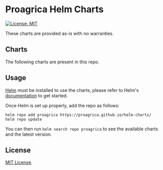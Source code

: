 # Proagrica Helm Charts

[![License: MIT](https://img.shields.io/badge/License-MIT-green.svg)](https://opensource.org/licenses/MIT)

<!-- [![](https://github.com/proagrica/helm-charts/workflows/Release%20Charts/badge.svg?branch=master)](https://github.com/proagrica/helm-charts/actions) -->
<!-- [![Artifact HUB](https://img.shields.io/endpoint?url=https://artifacthub.io/badge/repository/proagrica)](https://artifacthub.io/packages/search?repo=proagrica) -->

These charts are provided as-is with no warranties.

## Charts

The following charts are present in this repo.

<!-- - [ClamAV](https://www.clamav.net/) -->

## Usage

[Helm](https://helm.sh) must be installed to use the charts, please refer to Helm's [documentation](https://helm.sh/docs/) to get started.

Once Helm is set up properly, add the repo as follows:

```shell
helm repo add proagrica https://proagrica.github.io/helm-charts/
helm repo update
```

You can then run `helm search repo proagrica` to see the available charts and the latest version.

## License

[MIT License](./LICENSE).
